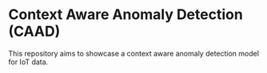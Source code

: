 # Context Aware Anomaly Detection (CAAD)

This repository aims to showcase a context aware anomaly detection model for IoT data.
